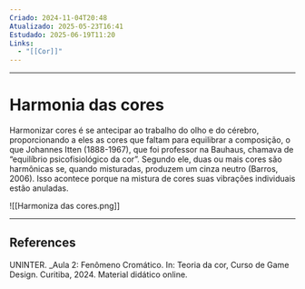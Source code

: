 ```yaml
---
Criado: 2024-11-04T20:48
Atualizado: 2025-05-23T16:41
Estudado: 2025-06-19T11:20
Links:
  - "[[Cor]]"
---
```

---
# Harmonia das cores

Harmonizar cores é se antecipar ao trabalho do olho e do cérebro, proporcionando a eles as cores que faltam para equilibrar a composição, o que Johannes Itten (1888-1967), que foi professor na Bauhaus, chamava de “equilíbrio psicofisiológico da cor”. Segundo ele, duas ou mais cores são harmônicas se, quando misturadas, produzem um cinza neutro (Barros, 2006). Isso acontece porque na mistura de cores suas vibrações individuais estão anuladas.


![[Harmoniza das cores.png]]

---
## References

UNINTER.  _Aula 2: Fenômeno Cromático. In: Teoria da cor, Curso de Game Design. Curitiba, 2024. Material didático online.